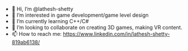 - 👋 Hi, I’m @lathesh-shetty
- 👀 I’m interested in game development/game level design
- 🌱 I’m currently learning C++/C#
- 💞️ I’m looking to collaborate on creating 3D games, making VR content.
- 📫 How to reach me: https://www.linkedin.com/in/lathesh-shetty-819ab6138/

<!---
lathesh-shetty/lathesh-shetty is a ✨ special ✨ repository because its `README.md` (this file) appears on your GitHub profile.
You can click the Preview link to take a look at your changes.
--->
